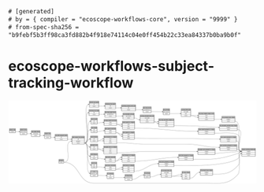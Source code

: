 ```
# [generated]
# by = { compiler = "ecoscope-workflows-core", version = "9999" }
# from-spec-sha256 = "b9febf5b3ff98ca3fd882b4f918e74114c04e0ff454b22c33ea84337b0ba9b0f"

```
# ecoscope-workflows-subject-tracking-workflow

![](graph.png)
